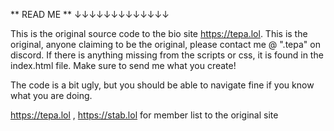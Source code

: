 ** READ ME **
↓↓↓↓↓↓↓↓↓↓↓↓↓

This is the original source code to the bio site https://tepa.lol.
This is the original, anyone claiming to be the original, please contact me @ ".tepa" on discord.
If there is anything missing from the scripts or css, it is found in the index.html file.
Make sure to send me what you create!

The code is a bit ugly, but you should be able to navigate fine if you know what you are doing.

https://tepa.lol , https://stab.lol for member list to the original site
